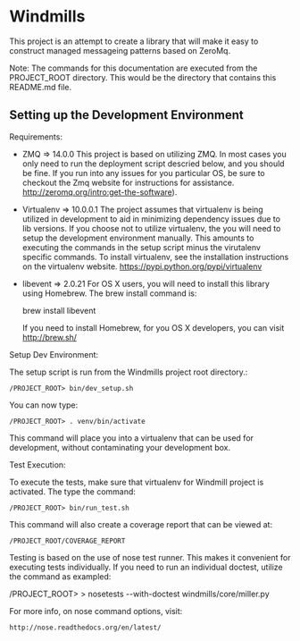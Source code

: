 Windmills
===========

This project is an attempt to create a library that will make it easy to
construct managed messageing patterns based on ZeroMq.

Note: The commands for this documentation are executed from the PROJECT_ROOT
directory. This would be the directory that contains this README.md file.

Setting up the Development Environment
----------------------------------------

Requirements:

  - ZMQ => 14.0.0
    This project is based on utilizing ZMQ. In most cases you only need to
    run the deployment script descried below, and you should be fine. If you
    run into any issues for you particular OS, be sure to checkout the Zmq
    website for instructions for assistance.
    http://zeromq.org/intro:get-the-software).

  - Virtualenv => 10.0.0.1
    The project assumes that virtualenv is being utilized in development to
    aid in minimizing dependency issues due to lib versions. If you choose
    not to utilize virtualenv, the you will need to setup the development
    environment manually. This amounts to executing the commands in the setup
    script minus the virutalenv specific commands. To install virtualenv,
    see the installation instructions on the virtualenv website.
    https://pypi.python.org/pypi/virtualenv

  - libevent => 2.0.21
    For OS X users, you will need to install this library using Homebrew. The
     brew install command is:

      brew install libevent

    If you need to install Homebrew, for you OS X developers, you can visit
    http://brew.sh/

Setup Dev Environment:

  The setup script is run from the Windmills project root directory.:

    /PROJECT_ROOT> bin/dev_setup.sh

  You can now type:

    /PROJECT_ROOT> . venv/bin/activate

  This command will place you into a virtualenv that can be used for
  development, without contaminating your development box.

Test Execution:

  To execute the tests, make sure that virtualenv for Windmill project is
  activated. The type the command:

    /PROJECT_ROOT> bin/run_test.sh

  This command will also create a coverage report that can be viewed at:

    /PROJECT_ROOT/COVERAGE_REPORT

  Testing is based on the use of nose test runner. This makes it convenient
  for executing tests individually. If you need to run an individual doctest,
   utilize the command as exampled:

   /PROJECT_ROOT> > nosetests --with-doctest windmills/core/miller.py

   For more info, on nose command options, visit:

    http://nose.readthedocs.org/en/latest/

